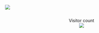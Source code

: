 ![](https://media0.giphy.com/media/3otPorWLQJq5GmHRtu/giphy.gif)

<a href=#><img src=""></a>

<p align="center"> 
  Visitor count<br>
  <img src="https://profile-counter.glitch.me/QuickyBooster/count.svg" />
</p>
